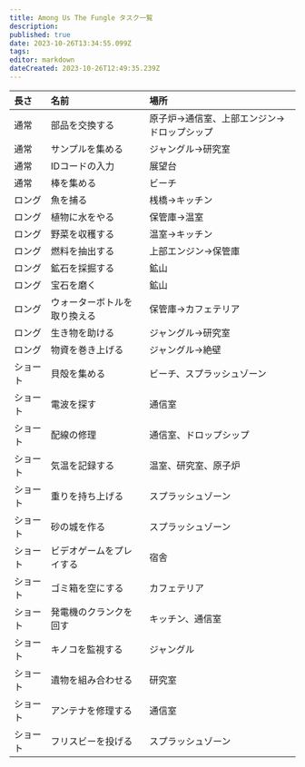 ```yaml
---
title: Among Us The Fungle タスク一覧
description: 
published: true
date: 2023-10-26T13:34:55.099Z
tags: 
editor: markdown
dateCreated: 2023-10-26T12:49:35.239Z
---
```



|長さ|名前|場所|
|:--|:--|:--|
|通常|部品を交換する|原子炉→通信室、上部エンジン→ドロップシップ|
|通常|サンプルを集める|ジャングル→研究室|
|通常|IDコードの入力|展望台|
|通常|棒を集める|ビーチ|
|ロング|魚を捕る|桟橋→キッチン|
|ロング|植物に水をやる|保管庫→温室|
|ロング|野菜を収穫する|温室→キッチン|
|ロング|燃料を抽出する|上部エンジン→保管庫|
|ロング|鉱石を採掘する|鉱山|
|ロング|宝石を磨く|鉱山|
|ロング|ウォーターボトルを取り換える|保管庫→カフェテリア|
|ロング|生き物を助ける|ジャングル→研究室|
|ロング|物資を巻き上げる|ジャングル→絶壁|
|ショート|貝殻を集める|ビーチ、スプラッシュゾーン|
|ショート|電波を探す|通信室|
|ショート|配線の修理|通信室、ドロップシップ|
|ショート|気温を記録する|温室、研究室、原子炉|
|ショート|重りを持ち上げる|スプラッシュゾーン|
|ショート|砂の城を作る|スプラッシュゾーン|
|ショート|ビデオゲームをプレイする|宿舎|
|ショート|ゴミ箱を空にする|カフェテリア|
|ショート|発電機のクランクを回す|キッチン、通信室|
|ショート|キノコを監視する|ジャングル|
|ショート|遺物を組み合わせる|研究室|
|ショート|アンテナを修理する|通信室|
|ショート|フリスビーを投げる|スプラッシュゾーン|
